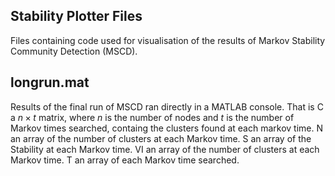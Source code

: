 ## Stability Plotter Files
Files containing code used for visualisation of the results of Markov Stability Community Detection (MSCD).

## longrun.mat
Results of the final run of MSCD ran directly in a MATLAB console. That is C a $n \times t$ matrix, where $n$ is the number of nodes and $t$ is the number of Markov times searched, containg the clusters found at each markov time. N an array of the number of clusters at each Markov time. S an array of the Stability at each Markov time. VI an array of the number of clusters at each Markov time. T an array of each Markov time searched.
